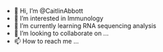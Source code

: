 - 👋 Hi, I’m @CaitlinAbbott
- 👀 I’m interested in Immunology
- 🌱 I’m currently learning RNA sequencing analysis 
- 💞️ I’m looking to collaborate on ...
- 📫 How to reach me ...

<!---
CaitlinAbbott/CaitlinAbbott is a ✨ special ✨ repository because its `README.md` (this file) appears on your GitHub profile.
You can click the Preview link to take a look at your changes.
--->
